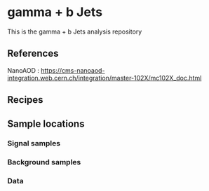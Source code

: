 # gamma + b Jets

This is the gamma + b Jets analysis repository

## References
NanoAOD : https://cms-nanoaod-integration.web.cern.ch/integration/master-102X/mc102X_doc.html



## Recipes


## Sample locations

### Signal samples
### Background samples
### Data




